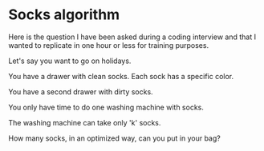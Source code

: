 # Socks algorithm

Here is the question I have been asked during a coding interview and that I wanted to replicate in one hour or less for training purposes.

Let's say you want to go on holidays. 

You have a drawer with clean socks. Each sock has a specific color.

You have a second drawer with dirty socks.

You only have time to do one washing machine with socks.

The washing machine can take only 'k' socks. 

How many socks, in an optimized way, can you put in your bag?

